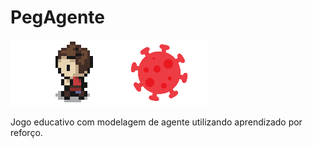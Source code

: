 # PegAgente
![](header.png)

Jogo educativo com modelagem de agente utilizando aprendizado por reforço.
